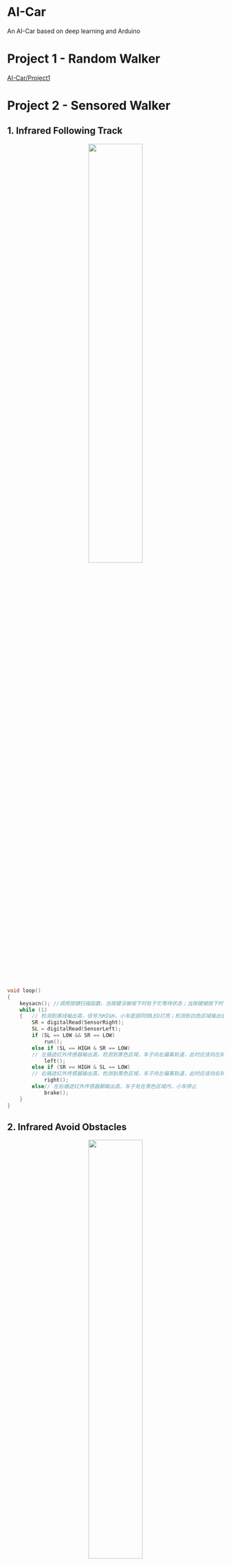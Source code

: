 # AI-Car

An AI-Car based on deep learning and Arduino
# Project 1 - Random Walker

[AI-Car/Project1](https://github.com/jaingmengmeng/AI-Car/tree/master/Project1)

# Project 2 - Sensored Walker

## 1. Infrared Following Track

<p align="center">
    <img src="Media/imgs/红外循迹模块.jpg" width="50%" alter="红外循迹模块">
</p>


```C++
void loop()
{
    keysacn(); //调用按键扫描函数，当按键没被按下时处于忙等待状态；当按键被按下时，跳出死循环开始红外循迹。
    while (1)
    {   // 检测到黑线输出高，信号为HIGH，小车底部同侧LED灯亮；检测到白色区域输出低，信号为LOW，同侧灯灭
        SR = digitalRead(SensorRight);
        SL = digitalRead(SensorLeft);
        if (SL == LOW && SR == LOW)
            run();                       
        else if (SL == HIGH & SR == LOW)
        // 左循迹红外传感器输出高，检测到黑色区域，车子向右偏离轨道，此时应该向左转
            left();
        else if (SR == HIGH & SL == LOW)
        // 右循迹红外传感器输出高，检测到黑色区域，车子向左偏离轨道，此时应该向右转
            right();
        else// 左右循迹红外传感器都输出高，车子处在黑色区域内，小车停止
            brake();
    }
}
```



## 2. Infrared Avoid Obstacles

<p align="center">
    <img src="Media/imgs/红外避障传感器.jpg" width="50%" alter="红外避障传感器">
</p>


```C++
void loop()
{
    keysacn(); //调用按键扫描函数，当按键没被按下时处于忙等待状态；当按键被按下时，跳出死循环开始红外避障。
    while (1)
    {
        //读取中间的红外避障传感器的状态。有信号为LOW，表示前方有障碍物；没有信号为HIGH，表示前方没有障碍物。
        S_avoid = digitalRead(Sensor_avoid);
        if (S_avoid == HIGH)
        //前面没有障碍物
        {
            run();                   //调用前进函数
            digitalWrite(beep, LOW); //蜂鸣器不响
            digitalWrite(LED, LOW);  //LED灯不亮
        }
        else if (S_avoid == LOW)
        // 前面探测到有障碍物，有信号返回
        {
            digitalWrite(beep, HIGH); //蜂鸣器响
            digitalWrite(LED, HIGH);  //LED亮
            brake(3);                 //停止300ms
            back(4);                  //后退400ms
            left(5);                  //调用左转函数  延时500ms
        }
    }
}
```



## 3. Ultrasonic Avoid Obstacles

<p align="center">
    <img src="Media/imgs/超声波模块.jpg" width="50%" alter="超声波模块">
</pr>


```C++
float Distance_test() // 测量小车前方最近障碍物的距离
{
    digitalWrite(Trig, LOW); // 给触发脚低电平2μs
    delayMicroseconds(2);
    digitalWrite(Trig, HIGH); // 给触发脚高电平10μs
    delayMicroseconds(10);
    digitalWrite(Trig, LOW);  // 持续给触发脚低电
    float Total_time = pulseIn(Echo, HIGH);     // 读取回声脚接收到高电平的总时间(单位：微秒)。
    float Actual_distance = Total_time / 58;    // 计算实际障碍物的距离（单位：厘米）。
    Serial.print("Distance:");       //输出距离（单位：厘米）。
    Serial.print(Actual_distance);   //显示距离（单位：厘米）。
    return Actual_distance;
}

void loop()
{
    keysacn(); //调用按键扫描函数，当按键没被按下时处于忙等待状态；当按键被按下时，跳出死循环开始超声波避障。
    while (1)
    {
        Distance = Distance_test(); //调用测距函数测量前方最近障碍物的距离
        if (Distance < 10)          //当前方的障碍物的距离小于某个阈值时，开始后退并向右转一个角度
        {
            back(2);
            right(1);                 //右转
            digitalWrite(beep, HIGH); //蜂鸣器响起
            brake(1);                 //停车
        }
        else
        {
            run(); //无障碍物，直行
            digitalWrite(beep, LOW);
        }
    }
}
```



## 4. Bluetooth Telecontrol

<p align="center">
    <img src="Media/imgs/蓝牙模块.jpg" width="50%" alter="蓝牙模块">
</p>


```C++
#define STOP 48             //30h       // 0  0
#define FORWARD 49          //31h       // 1  1
#define BACKWARD 50         //32h       //-1 -1
#define TURNLEFT 51         //33h       // 0  1
#define TURNRIGHT 52        //34h       // 1  0
#define ROTATELEFT 53       //35h       // 0 -1
#define ROTATERIGHT 54      //36h       //-1  0
#define SPINCLOCK 55        //37h       // 1 -1
#define SPINCOUNTERCLOCK 56 //38h       //-1  1

const int LeftMotorBack = 8;
const int LeftMotorGo = 9;
const int RightMotorGo = 10;
const int RightMotorBack = 11;

void setup()
{
    // put your setup code here, to run once:
    Serial.begin(9600);
    pinMode(LeftMotorGo, OUTPUT);
    pinMode(LeftMotorBack, OUTPUT);
    pinMode(RightMotorGo, OUTPUT);
    pinMode(RightMotorBack, OUTPUT);
}

void loop()
{
    // put your main code here, to run repeatedly:
    //usart read
    if (Serial.available() > 0)
    {
        int cmd = Serial.read(); //读取蓝牙模块发送到串口的数据
        Serial.println(cmd);
        motorRun(cmd);
    }
}

void motorRun(int cmd)
{
    switch (cmd)
    {
    case FORWARD:
        //1 1 左轮和右轮都前进
        Serial.println("FORWARD"); //输出状态
        digitalWrite(LeftMotorGo, HIGH);
        digitalWrite(LeftMotorBack, LOW);
        digitalWrite(RightMotorGo, HIGH);
        digitalWrite(RightMotorBack, LOW);
        break;
    case BACKWARD:
        //-1 -1 左轮和右轮都后退
        Serial.println("BACKWARD"); //输出状态
        digitalWrite(LeftMotorGo, LOW);
        digitalWrite(LeftMotorBack, HIGH);
        digitalWrite(RightMotorGo, LOW);
        digitalWrite(RightMotorBack, HIGH);
        break;
    case TURNLEFT:
        //0 1 左轮不动，右轮前进
        Serial.println("TURN  LEFT"); //输出状态
        digitalWrite(LeftMotorGo, LOW);
        digitalWrite(LeftMotorBack, LOW);
        digitalWrite(RightMotorGo, HIGH);
        digitalWrite(RightMotorBack, LOW);
        break;
    case TURNRIGHT:
        //1 0 左轮前进，右轮不动
        Serial.println("TURN  RIGHT"); //输出状态
        digitalWrite(LeftMotorGo, HIGH);
        digitalWrite(LeftMotorBack, LOW);
        digitalWrite(RightMotorGo, LOW);
        digitalWrite(RightMotorBack, LOW);
        break;
    case ROTATELEFT:
        //0 -1 左轮不动，右轮后退
        Serial.println("ROTATE LEFT"); //输出状态
        digitalWrite(LeftMotorGo, LOW);
        digitalWrite(LeftMotorBack, LOW);
        digitalWrite(RightMotorGo, LOW);
        digitalWrite(RightMotorBack, HIGH);
        break;
    case ROTATERIGHT:
        //-1 0 左轮后退，右轮不动
        Serial.println("ROTATE  RIGHT"); //输出状态
        digitalWrite(LeftMotorGo, LOW);
        digitalWrite(LeftMotorBack, HIGH);
        digitalWrite(RightMotorGo, LOW);
        digitalWrite(RightMotorBack, LOW);
        break;
    case SPINCLOCK:
        //1 -1 左轮前进，右轮后退
        Serial.println("SPIN CLOCKWISE"); //输出状态
        digitalWrite(LeftMotorGo, HIGH);
        digitalWrite(LeftMotorBack, LOW);
        digitalWrite(RightMotorGo, LOW);
        digitalWrite(RightMotorBack, HIGH);
        break;
    case SPINCOUNTERCLOCK:
        //-1 1 左轮后退，右轮前进
        Serial.println("SPIN COUNTERCLOCKWISE"); //输出状态
        digitalWrite(LeftMotorGo, LOW);
        digitalWrite(LeftMotorBack, HIGH);
        digitalWrite(RightMotorGo, HIGH);
        digitalWrite(RightMotorBack, LOW);
        break;
    default:
        //0 0 左轮和右轮都不动
        Serial.println("STOP"); //输出状态
        digitalWrite(LeftMotorGo, LOW);
        digitalWrite(LeftMotorBack, LOW);
        digitalWrite(RightMotorGo, LOW);
        digitalWrite(RightMotorBack, LOW);
    }
}
```
蓝牙模块的实现依赖于安卓蓝牙串口软件，为了避免自己开发，我们选择使用了 **[蓝牙串口SPP](http://m.downcc.com/d/138232)** 软件（安卓操作系统）。我们可以设置按钮，来向蓝牙BT04-A串口发送对应指令来控制小车。

<p align="center">
		<img src="Media/imgs/蓝牙遥控按钮图.jpg" width=49% alter="蓝牙遥控按钮图">
		<img src="Media/imgs/蓝牙遥控按钮设置界面.jpg" width=49% alter="蓝牙遥控按钮设计界面">
</p>


<details>
<summary>Something About Bluetooth</summary>

因为 `Arduino UNO` 板子每次只能烧录一个 `Arduino` 程序，所以我们在使用小车循迹功能时候，使用的是小车循迹的代码；红外避障又一套代码；超声波避障又一套代码。每次更换小车功能之后都要重新烧录，这样子就很麻烦，但如果用蓝牙遥控的话，就可以随意的切换模式，减少了多次烧录程序的麻烦。
<p align="center">
    <img src="/Project2/Media/imgs/蓝牙遥控全功能按钮图.jpg" width="50%" alter="蓝牙遥控全功能按钮图">
</p>

</details>

# Project 3 - DeepAI Walker

[AI-Car/Project3](https://github.com/jaingmengmeng/AI-Car/tree/master/Project3)

# Developer

- <strong>Jiang Liuyang</strong>  
- Long Yanbing  
- Cao Chen  
- Deng Chao

# References